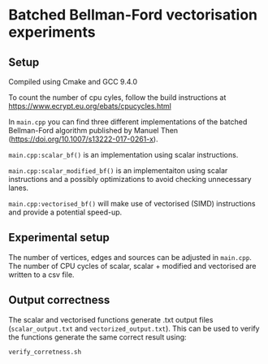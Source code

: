 # Batched Bellman-Ford vectorisation experiments

## Setup

Compiled using Cmake and GCC 9.4.0

To count the number of cpu cyles, follow the build instructions at https://www.ecrypt.eu.org/ebats/cpucycles.html

In `main.cpp` you can find three different implementations of the batched Bellman-Ford algorithm published by 
Manuel Then (https://doi.org/10.1007/s13222-017-0261-x).

`main.cpp:scalar_bf()` is an implementation using scalar instructions. 

`main.cpp:scalar_modified_bf()` is an implementaiton using scalar instructions and a possibly optimizations to avoid checking unnecessary lanes.

`main.cpp:vectorised_bf()` will make use of vectorised (SIMD) instructions and provide a potential speed-up. 

## Experimental setup

The number of vertices, edges and sources can be adjusted in `main.cpp`. The number of CPU cycles of scalar, scalar + modified and vectorised are written to a csv file.

## Output correctness

The scalar and vectorised functions generate .txt output files (`scalar_output.txt` and `vectorized_output.txt`).
This can be used to verify the functions generate the same correct result using:
```bash
verify_corretness.sh
```

